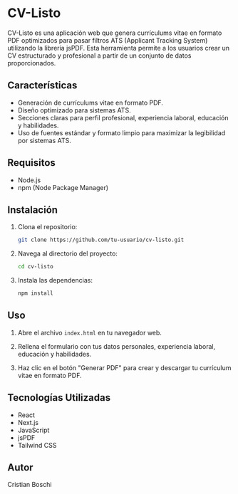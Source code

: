 # CV-Listo

CV-Listo es una aplicación web que genera currículums vitae en formato PDF optimizados para pasar filtros ATS (Applicant Tracking System) utilizando la librería jsPDF. Esta herramienta permite a los usuarios crear un CV estructurado y profesional a partir de un conjunto de datos proporcionados.

## Características

- Generación de currículums vitae en formato PDF.
- Diseño optimizado para sistemas ATS.
- Secciones claras para perfil profesional, experiencia laboral, educación y habilidades.
- Uso de fuentes estándar y formato limpio para maximizar la legibilidad por sistemas ATS.

## Requisitos

- Node.js
- npm (Node Package Manager)

## Instalación

1. Clona el repositorio:

    ```bash
    git clone https://github.com/tu-usuario/cv-listo.git
    ```

2. Navega al directorio del proyecto:

    ```bash
    cd cv-listo
    ```

3. Instala las dependencias:

    ```bash
    npm install
    ```

## Uso

1. Abre el archivo `index.html` en tu navegador web.

2. Rellena el formulario con tus datos personales, experiencia laboral, educación y habilidades.

3. Haz clic en el botón "Generar PDF" para crear y descargar tu currículum vitae en formato PDF.

## Tecnologías Utilizadas
- React
- Next.js
- JavaScript
- jsPDF
- Tailwind CSS
  
## Autor
Cristian Boschi

